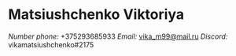 # Matsiushchenko Viktoriya

_Number phone:_ +375293685933
_Email:_ vika_m99@mail.ru
_Discord:_ vikamatsiushchenko#2175
